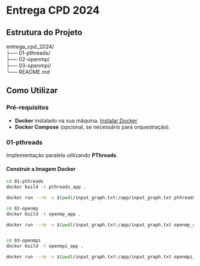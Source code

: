 # Entrega CPD 2024

## Estrutura do Projeto
entrega_cpd_2024/\
    ├── 01-pthreads/\
    ├── 02-openmp/\
    ├── 03-openmpi/\
    └── README.md

## Como Utilizar

### Pré-requisitos

- **Docker** instalado na sua máquina. [Instalar Docker](https://docs.docker.com/get-docker/)
- **Docker Compose** (opcional, se necessário para orquestração).

### 01-pthreads

Implementação paralela utilizando **PThreads**.

#### Construir a Imagem Docker

```bash
cd 01-pthreads
docker build -t pthreads_app .

docker run --rm -v $(pwd)/input_graph.txt:/app/input_graph.txt pthreads_app

cd 02-openmp
docker build -t openmp_app .

docker run --rm -v $(pwd)/input_graph.txt:/app/input_graph.txt openmp_app


cd 03-openmpi
docker build -t openmpi_app .

docker run --rm -v $(pwd)/input_graph.txt:/app/input_graph.txt openmpi_app
